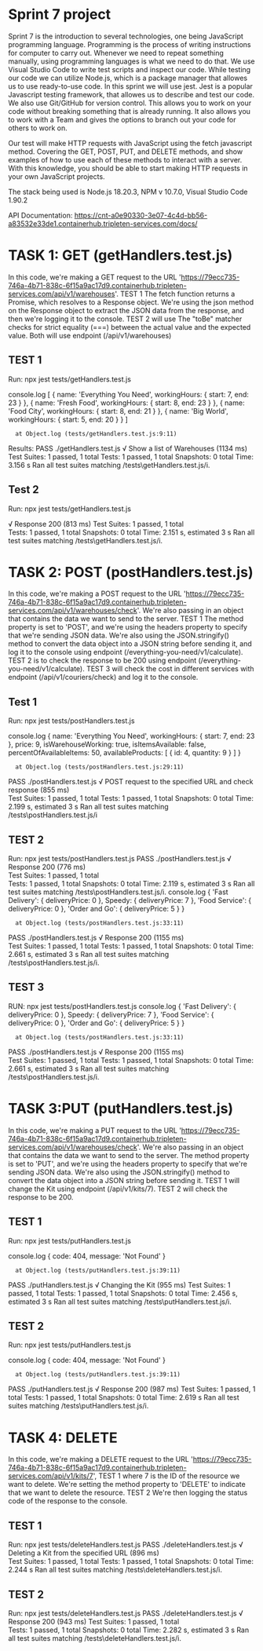 # Sprint 7 project 

Sprint 7 is the introduction to several technologies, one being JavaScript programming language. Programming is the process of writing instructions for computer to carry out. Whenever we need to repeat something manually, using programming languages is what we need to do that. We use Visual Studio Code to write test scripts and inspect our code. While testing our code we can utilize Node.js, which is a package manager that allowes us to use ready-to-use code. In this sprint we will use jest. Jest is a popular Javascript testing framework, that allowes us to describe and test our code. We also use Git/GitHub for version control. This allows you to work on your code without breaking something that is already running. It also allows you to work with a Team and gives the options to branch out your code for others to work on.

Our test will make HTTP requests with JavaScript using the fetch javascript method. Covering the GET, POST, PUT, and DELETE methods, and show examples of how to use each of these methods to interact with a server. With this knowledge, you should be able to start making HTTP requests in your own JavaScript projects. 

The stack being used is Node.js 18.20.3, NPM v 10.7.0, Visual Studio Code 1.90.2

API Documentation: https://cnt-a0e90330-3e07-4c4d-bb56-a83532e33de1.containerhub.tripleten-services.com/docs/

# TASK 1: GET (getHandlers.test.js)

In this code, we're making a GET request to the URL 'https://79ecc735-746a-4b71-838c-6f15a9ac17d9.containerhub.tripleten-services.com/api/v1/warehouses'. TEST 1 The fetch function returns a Promise, which resolves to a Response object. We're using the json method on the Response object to extract the JSON data from the response, and then we're logging it to the console. TEST 2 will use The "toBe" matcher checks for strict equality (===) between the actual value and the expected value. Both will use endpoint (/api/v1/warehouses)

## TEST 1
Run:  npx jest tests/getHandlers.test.js

console.log
    [
      { name: 'Everything You Need', workingHours: { start: 7, end: 23 } },
      { name: 'Fresh Food', workingHours: { start: 8, end: 23 } },
      { name: 'Food City', workingHours: { start: 8, end: 21 } },
      { name: 'Big World', workingHours: { start: 5, end: 20 } }
    ]

      at Object.log (tests/getHandlers.test.js:9:11)
Results:   PASS  ./getHandlers.test.js
  √ Show a list of Warehouses (1134 ms)
Test Suites: 1 passed, 1 total
Tests:       1 passed, 1 total
Snapshots:   0 total
Time:        3.156 s
Ran all test suites matching /tests\\getHandlers.test.js/i.

## Test 2
Run:  npx jest tests/getHandlers.test.js

  √ Response 200 (813 ms)
Test Suites: 1 passed, 1 total                                                                                                                                      
Tests:       1 passed, 1 total                                                                                                                                      Snapshots:   0 total
Time:        2.151 s, estimated 3 s
Ran all test suites matching /tests\\getHandlers.test.js/i.

# TASK 2: POST (postHandlers.test.js)

In this code, we're making a POST request to the URL 'https://79ecc735-746a-4b71-838c-6f15a9ac17d9.containerhub.tripleten-services.com/api/v1/warehouses/check'. We're also passing in an object that contains the data we want to send to the server. TEST 1 The method property is set to 'POST', and we're using the headers property to specify that we're sending JSON data. We're also using the JSON.stringify() method to convert the data object into a JSON string before sending it, and log it to the console using endpoint (/everything-you-need/v1/calculate). TEST 2 is to check the response to be 200 using endpoint (/everything-you-need/v1/calculate). TEST 3 will check the cost in different services with endpoint (/api/v1/couriers/check) and log it to the console.

## Test 1 
Run: npx jest tests/postHandlers.test.js

  console.log
    {
      name: 'Everything You Need',
      workingHours: { start: 7, end: 23 },
      price: 9,
      isWarehouseWorking: true,
      isItemsAvailable: false,
      percentOfAvailableItems: 50,
      availableProducts: [ { id: 4, quantity: 9 } ]
    }

      at Object.log (tests/postHandlers.test.js:29:11)
PASS  ./postHandlers.test.js
  √ POST request to the specified URL and check response (855 ms)                                                                                                       
Test Suites: 1 passed, 1 total
Tests:       1 passed, 1 total                                                                                                                                      Snapshots:   0 total
Time:        2.199 s, estimated 3 s
Ran all test suites matching /tests\\postHandlers.test.js/i

## TEST 2
Run: npx jest tests/postHandlers.test.js
 PASS  ./postHandlers.test.js
  √ Response 200 (776 ms)                                                                                                                                   
Test Suites: 1 passed, 1 total                                                                                                                                      
Tests:       1 passed, 1 total                                                                                                                                      Snapshots:   0 total
Time:        2.119 s, estimated 3 s
Ran all test suites matching /tests\\postHandlers.test.js/i.
console.log
    {
      'Fast Delivery': { deliveryPrice: 0 },
      Speedy: { deliveryPrice: 7 },
      'Food Service': { deliveryPrice: 0 },
      'Order and Go': { deliveryPrice: 5 }
    }

      at Object.log (tests/postHandlers.test.js:33:11)
PASS  ./postHandlers.test.js
  √ Response 200 (1155 ms)                                                                                                                                 
Test Suites: 1 passed, 1 total
Tests:       1 passed, 1 total
Snapshots:   0 total
Time:        2.661 s, estimated 3 s
Ran all test suites matching /tests\\postHandlers.test.js/i.

## TEST 3
RUN: npx jest tests/postHandlers.test.js
console.log
    {
      'Fast Delivery': { deliveryPrice: 0 },
      Speedy: { deliveryPrice: 7 },
      'Food Service': { deliveryPrice: 0 },
      'Order and Go': { deliveryPrice: 5 }
    }

      at Object.log (tests/postHandlers.test.js:33:11)
PASS  ./postHandlers.test.js
  √ Response 200 (1155 ms)                                                                                                                                   
Test Suites: 1 passed, 1 total
Tests:       1 passed, 1 total
Snapshots:   0 total
Time:        2.661 s, estimated 3 s
Ran all test suites matching /tests\\postHandlers.test.js/i.

# TASK 3:PUT (putHandlers.test.js)

In this code, we're making a PUT request to the URL 'https://79ecc735-746a-4b71-838c-6f15a9ac17d9.containerhub.tripleten-services.com/api/v1/warehouses/check'. We're also passing in an object that contains the data we want to send to the server. The method property is set to 'PUT', and we're using the headers property to specify that we're sending JSON data. We're also using the JSON.stringify() method to convert the data object into a JSON string before sending it. TEST 1 will change the Kit using endpoint (/api/v1/kits/7). TEST 2 will check the response to be 200.

## TEST 1
Run: npx jest tests/putHandlers.test.js

console.log
    { code: 404, message: 'Not Found' }

      at Object.log (tests/putHandlers.test.js:39:11)

 PASS  ./putHandlers.test.js
  √ Changing the Kit  (955 ms)
Test Suites: 1 passed, 1 total
Tests:       1 passed, 1 total
Snapshots:   0 total
Time:        2.456 s, estimated 3 s
Ran all test suites matching /tests\\putHandlers.test.js/i.

## TEST 2
Run: npx jest tests/putHandlers.test.js

console.log
    { code: 404, message: 'Not Found' }

      at Object.log (tests/putHandlers.test.js:39:11)

 PASS  ./putHandlers.test.js
  √ Response 200 (987 ms)
Test Suites: 1 passed, 1 total
Tests:       1 passed, 1 total
Snapshots:   0 total
Time:        2.619 s
Ran all test suites matching /tests\\putHandlers.test.js/i.

# TASK 4: DELETE

In this code, we're making a DELETE request to the URL 'https://79ecc735-746a-4b71-838c-6f15a9ac17d9.containerhub.tripleten-services.com/api/v1/kits/7', TEST 1 where 7 is the ID of the resource we want to delete. We're setting the method property to 'DELETE' to indicate that we want to delete the resource. TEST 2 We're then logging the status code of the response to the console.

## TEST 1
Run: npx jest tests/deleteHandlers.test.js
 PASS  ./deleteHandlers.test.js
  √ Deleting a Kit from the specified URL (896 ms)                           
Test Suites: 1 passed, 1 total
Tests:       1 passed, 1 total                                                                                                                                      Snapshots:   0 total
Time:        2.244 s
Ran all test suites matching /tests\\deleteHandlers.test.js/i.

## TEST 2
Run: npx jest tests/deleteHandlers.test.js
 PASS  ./deleteHandlers.test.js
  √ Response 200 (943 ms)
Test Suites: 1 passed, 1 total                                                                                                                                      
Tests:       1 passed, 1 total                                                                                                                                      Snapshots:   0 total
Time:        2.282 s, estimated 3 s
Ran all test suites matching /tests\\deleteHandlers.test.js/i.

